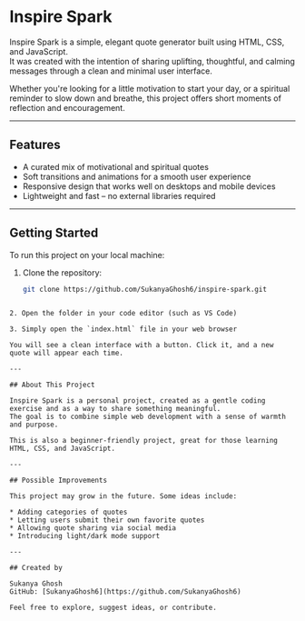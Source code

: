 # Inspire Spark

Inspire Spark is a simple, elegant quote generator built using HTML, CSS, and JavaScript.  
It was created with the intention of sharing uplifting, thoughtful, and calming messages through a clean and minimal user interface.

Whether you're looking for a little motivation to start your day, or a spiritual reminder to slow down and breathe, this project offers short moments of reflection and encouragement.

---

## Features

- A curated mix of motivational and spiritual quotes
- Soft transitions and animations for a smooth user experience
- Responsive design that works well on desktops and mobile devices
- Lightweight and fast – no external libraries required

---

## Getting Started

To run this project on your local machine:

1. Clone the repository:
   ```bash
   git clone https://github.com/SukanyaGhosh6/inspire-spark.git
````

2. Open the folder in your code editor (such as VS Code)

3. Simply open the `index.html` file in your web browser

You will see a clean interface with a button. Click it, and a new quote will appear each time.

---

## About This Project

Inspire Spark is a personal project, created as a gentle coding exercise and as a way to share something meaningful.
The goal is to combine simple web development with a sense of warmth and purpose.

This is also a beginner-friendly project, great for those learning HTML, CSS, and JavaScript.

---

## Possible Improvements

This project may grow in the future. Some ideas include:

* Adding categories of quotes
* Letting users submit their own favorite quotes
* Allowing quote sharing via social media
* Introducing light/dark mode support

---

## Created by

Sukanya Ghosh
GitHub: [SukanyaGhosh6](https://github.com/SukanyaGhosh6)

Feel free to explore, suggest ideas, or contribute.

